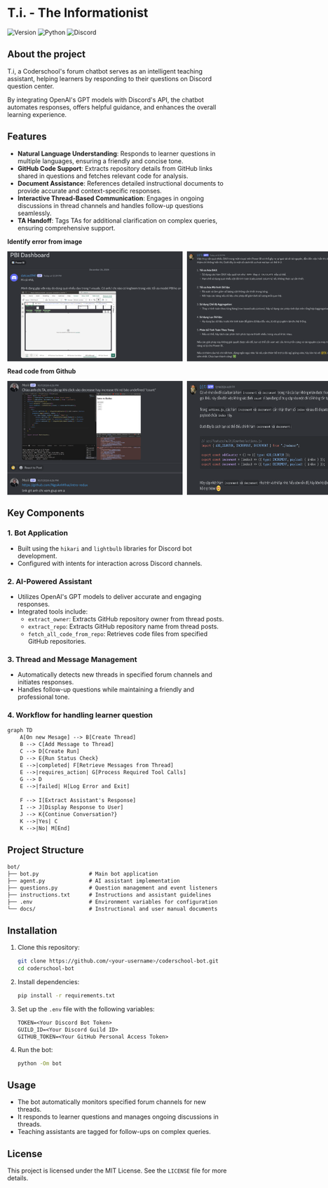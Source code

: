 # T.i. - The Informationist

![Version](https://img.shields.io/badge/Latest%20Version-v0.0.2-%2300b4d8.svg?&style=for-the-badge&logo=git&logoColor=white)
![Python](https://img.shields.io/badge/Python-%230096c7.svg?&style=for-the-badge&logo=python&logoColor=white)
![Discord](https://img.shields.io/badge/Discord-%235865F2.svg?style=for-the-badge&logo=discord&logoColor=white)

## About the project
T.i, a Coderschool's forum chatbot serves as an intelligent teaching assistant, helping learners by responding to their questions on Discord question center. 

By integrating OpenAI's GPT models with Discord's API, the chatbot automates responses, offers helpful guidance, and enhances the overall learning experience.

## Features
- **Natural Language Understanding**: Responds to learner questions in multiple languages, ensuring a friendly and concise tone.
- **GitHub Code Support**: Extracts repository details from GitHub links shared in questions and fetches relevant code for analysis.
- **Document Assistance**: References detailed instructional documents to provide accurate and context-specific responses.
- **Interactive Thread-Based Communication**: Engages in ongoing discussions in thread channels and handles follow-up questions seamlessly.
- **TA Handoff**: Tags TAs for additional clarification on complex queries, ensuring comprehensive support.

**Identify error from image**
<div style="display: flex;">
  <img width="400" src="img/fig1.png" style="margin-right: 10px;">
  <img width="400" src="img/fig2.png">
</div>

**Read code from Github**
<div style="display: flex;">
  <img width="400" src="img/fig4.png" style="margin-right: 10px;">
  <img width="400" src="img/fig3.png">
</div>

## Key Components
### 1. **Bot Application**
- Built using the `hikari` and `lightbulb` libraries for Discord bot development.
- Configured with intents for interaction across Discord channels.

### 2. **AI-Powered Assistant**
- Utilizes OpenAI's GPT models to deliver accurate and engaging responses.
- Integrated tools include:
  - `extract_owner`: Extracts GitHub repository owner from thread posts.
  - `extract_repo`: Extracts GitHub repository name from thread posts.
  - `fetch_all_code_from_repo`: Retrieves code files from specified GitHub repositories.

### 3. **Thread and Message Management**
- Automatically detects new threads in specified forum channels and initiates responses.
- Handles follow-up questions while maintaining a friendly and professional tone.

### 4. Workflow for handling learner question
```mermaid
graph TD
    A[On new Mesage] --> B[Create Thread]
    B --> C[Add Message to Thread]
    C --> D[Create Run]
    D --> E{Run Status Check}
    E -->|completed| F[Retrieve Messages from Thread]
    E -->|requires_action| G[Process Required Tool Calls]
    G --> D
    E -->|failed| H[Log Error and Exit]

    F --> I[Extract Assistant's Response]
    I --> J[Display Response to User]
    J --> K{Continue Conversation?}
    K -->|Yes| C
    K -->|No| M[End]
```
## Project Structure
```
bot/
├── bot.py                # Main bot application
├── agent.py              # AI assistant implementation
├── questions.py          # Question management and event listeners
├── instructions.txt      # Instructions and assistant guidelines
├── .env                  # Environment variables for configuration
└── docs/                 # Instructional and user manual documents
```

## Installation
1. Clone this repository:
   ```bash
   git clone https://github.com/<your-username>/coderschool-bot.git
   cd coderschool-bot
   ```

2. Install dependencies:
   ```bash
   pip install -r requirements.txt
   ```

3. Set up the `.env` file with the following variables:
   ```env
   TOKEN=<Your Discord Bot Token>
   GUILD_ID=<Your Discord Guild ID>
   GITHUB_TOKEN=<Your GitHub Personal Access Token>
   ```

4. Run the bot:
   ```bash
   python -Om bot
   ```

## Usage
- The bot automatically monitors specified forum channels for new threads.
- It responds to learner questions and manages ongoing discussions in threads.
- Teaching assistants are tagged for follow-ups on complex queries.

## License
This project is licensed under the MIT License. See the `LICENSE` file for more details.